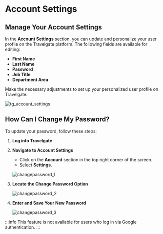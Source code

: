 ﻿---
sidebar_position: 2
---

# Account Settings

## Manage Your Account Settings
In the **Account Settings** section, you can update and personalize your user profile on the Travelgate platform. The following fields are available for editing:

- **First Name**
- **Last Name**
- **Password**
- **Job Title**
- **Department Area**

Make the necessary adjustments to set up your personalized user profile on Travelgate.

![tg_account_settings](https://storage.travelgate.com/kbase/tg_account_settings.jpg)

## How Can I Change My Password?
To update your password, follow these steps:

1. **Log into Travelgate**
2. **Navigate to Account Settings**
   - Click on the **Account** section in the top right corner of the screen.
   - Select **Settings**.
   
   ![changepassword_1](https://storage.travelgate.com/kbase/changepassword_1.jpg)

3. **Locate the Change Password Option**
   
   ![changepassword_2](https://storage.travelgate.com/kbase/changepassword_2.jpg)

4. **Enter and Save Your New Password**
   
   ![changepassword_3](https://storage.travelgate.com/kbase/changepassword_3.jpg)

:::info
This feature is not available for users who log in via Google authentication.
:::
